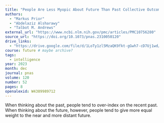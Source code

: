 ```yaml
---
title: "People Are Less Myopic About Future Than Past Collective Outcomes"
authors:
  - "Markus Prior"
  - "Abdelaziz Alsharawy"
  - "Talbot M. Andrews"
external_url: "https://www.ncbi.nlm.nih.gov/pmc/articles/PMC10756280"
source_url: "https://doi.org/10.1073/pnas.2310050120"
drive_links:
  - "https://drive.google.com/file/d/1LoTy1zl5MzaQK9fkt-gGwh7-cD7Uj1wd/view?usp=drivesdk"
course: future # maybe archive?
tags:
  - intelligence
year: 2023
month: dec
journal: pnas
volume: 120
number: 52
pages: 8
openalexid: W4389989712
---
```


When thinking about the past, people tend to over-index on the recent past.
When thinking about the future, however, people tend to give more equal weight to the near and more distant future.
